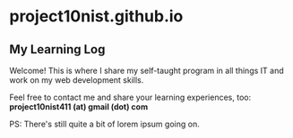# project10nist.github.io
## My Learning Log

Welcome! This is where I share my self-taught program in all things IT and work on my web development skills.

Feel free to contact me and share your learning experiences, too: **project10nist411 (at) gmail (dot) com**
  
PS: There's still quite a bit of lorem ipsum going on.

